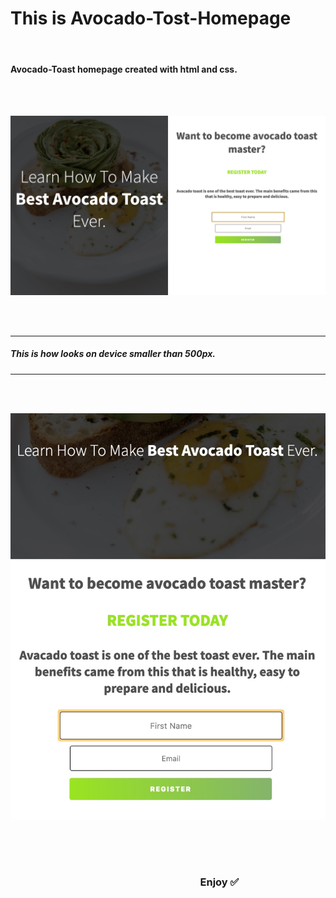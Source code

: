 # This is Avocado-Tost-Homepage

</br>

#### Avocado-Toast homepage created with html and css.

</br>
</br>

![avocado-homepage](image/avocado-homepage.jpg)

</br>
</br>

---

##### This is how looks on device smaller than 500px.

---

</br>
</br>

![avocado-responsive](image/avocado-res.jpg)

</br>
</br>
</br>

### &emsp; &emsp; &emsp; &emsp; &emsp; &emsp; &emsp; &emsp; &emsp; &emsp; &emsp; &emsp; &emsp; &emsp; &emsp; Enjoy ✅
